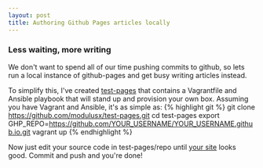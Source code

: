 ```yaml
---
layout: post
title: Authoring Github Pages articles locally
---
```


### Less waiting, more writing
We don't want to spend all of our time pushing commits to github, so lets run a local instance of github-pages and get busy writing articles instead.

To simplify this, I've created [test-pages](https://github.com/modulusx/test-pages) that contains a Vagrantfile and Ansible playbook that will stand up and provision your own box. Assuming you have Vagrant and Ansible, it's as simple as:
{% highlight git %}
git clone https://github.com/modulusx/test-pages.git
cd test-pages
export GHP_REPO=https://github.com/YOUR_USERNAME/YOUR_USERNAME.github.io.git
vagrant up
{% endhighlight %}

Now just edit your source code in test-pages/repo until [your site](http://localhost:8000) looks good. Commit and push and you're done!

